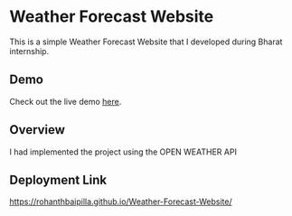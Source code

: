 # Weather Forecast Website

This is a simple Weather Forecast Website that I developed during Bharat internship.

## Demo

Check out the live demo [here](https://rohanthbaipilla.github.io/Weather-Forecast-Website/).

## Overview

I had implemented the project using the OPEN WEATHER API

## Deployment Link

https://rohanthbaipilla.github.io/Weather-Forecast-Website/


